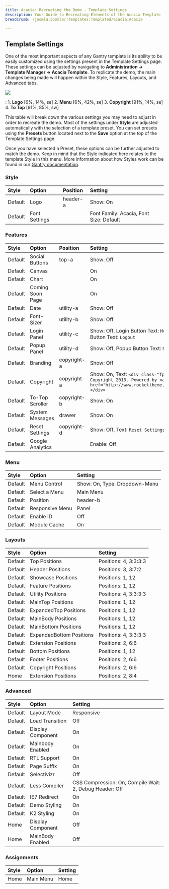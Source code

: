 ```yaml
---
title: Acacia: Recreating the Demo - Template Settings
description: Your Guide to Recreating Elements of the Acacia Template for WordPress
breadcrumb: /joomla:Joomla/!templates:Templated/acacia:Acacia

---
```


Template Settings
-----
One of the most important aspects of any Gantry template is its ability to be easily customized using the settings present in the Template Settings page. These settings can be adjusted by navigating to **Administration -> Template Manager -> Acacia Template**. To replicate the demo, the main changes being made will happen within the Style, Features, Layouts, and Advanced tabs. 

![][acacia2]

:   1. **Logo**  [6%, 14%, se]
    2. **Menu**  [6%, 42%, se]
    3. **Copyright** [91%, 14%, se]
    4. **To Top**  [91%, 85%, sw]

This table will break down the various settings you may need to adjust in order to recreate the demo. Most of the settings under **Style** are adjusted automatically with the selection of a template preset. You can set presets using the **Presets** button located next to the **Save** option at the top of the Template Settings page.

Once you have selected a Preset, these options can be further adjusted to match the demo. Keep in mind that the Style indicated here relates to the template Style in this menu. More information about how Styles work can be found in our [Gantry documentation][Style].

### Style

| Style   | Option        | Position | Setting                                 |  
| :------ | :------------ | :------- | :-------------------------------------- |  
| Default | Logo          | header-a | Show: On                                |  
| Default | Font Settings |          | Font Family: Acacia, Font Size: Default |  

### Features

| Style   | Option           | Position    | Setting                                                                                                                                 |  
| :------ | :--------------- | :---------- | :-------------------------------------------------------------------------------------------------------------------------------------- |  
| Default | Social Buttons   | top-a       | Show: Off                                                                                                                               |  
| Default | Canvas           |             | On                                                                                                                                      |  
| Default | Chart            |             | On                                                                                                                                      |  
| Default | Coming Soon Page |             | On                                                                                                                                      |  
| Default | Date             | utility-a   | Show: Off                                                                                                                               |  
| Default | Font-Sizer       | utility-b   | Show: Off                                                                                                                               |  
| Default | Login Panel      | utility-c   | Show: Off, Login Button Text: `Member Login`, Logout Button Text: `Logout`                                                              |  
| Default | Popup Panel      | utility-d   | Show: Off, Popup Button Text: `Popup Module`                                                                                            |  
| Default | Branding         | copyright-a | Show: Off                                                                                                                               |  
| Default | Copyright        | copyright-a | Show: On, Text: `<div class="fp-copyright">&copy; Copyright 2013. Powered by <a href="http://www.rockettheme.com">RocketTheme</a></div>`|  
| Default | To-Top Scroller  | copyright-b | Show: On                                                                                                                                |  
| Default | System Messages  | drawer      | Show: On                                                                                                                                |  
| Default | Reset Settings   | copyright-d | Show: Off, Text: `Reset Settings`                                                                                                       |  
| Default | Google Analytics |             | Enable: Off                                                                                                                             |  

### Menu

| Style   | Option          | Setting                       |  
| :------ | :-------------- | :---------------------------- |  
| Default | Menu Control    | Show: On, Type: Dropdown-Menu |  
| Default | Select a Menu   | Main Menu                     |  
| Default | Position        | header-b                      |  
| Default | Responsive Menu | Panel                         |  
| Default | Enable ID       | Off                           |  
| Default | Module Cache    | On                            |  

### Layouts

| Style   | Option                   | Setting               |  
| :------ | :----------------------- | :-------------------- |  
| Default | Top Positions            | Positions: 4, 3:3:3:3 |  
| Default | Header Positions         | Positions: 3, 3:7:2   |  
| Default | Showcase Positions       | Positions: 1, 12      |  
| Default | Feature Positions        | Positions: 1, 12      |  
| Default | Utility Positions        | Positions: 4, 3:3:3:3 |  
| Default | MainTop Positions        | Positions: 1, 12      |  
| Default | ExpandedTop Positions    | Positions: 1, 12      |  
| Default | MainBody Positions       | Positions: 1, 12      |  
| Default | MainBottom Positions     | Positions: 1, 12      |  
| Default | ExpandedBottom Positions | Positions: 4, 3:3:3:3 |  
| Default | Extension Positions      | Positions: 2, 6:6     |  
| Default | Bottom Positions         | Positions: 1, 12      |  
| Default | Footer Positions         | Positions: 2, 6:6     |  
| Default | Copyright Positions      | Positions: 2, 6:6     |  
| Home    | Extension Positions      | Positions: 2, 8:4     |  

### Advanced

| Style   | Option            | Setting                                                 |  
| :------ | :---------------- | :------------------------------------------------------ |  
| Default | Layout Mode       | Responsive                                              |  
| Default | Load Transition   | Off                                                     |  
| Default | Display Component | On                                                      |  
| Default | Mainbody Enabled  | On                                                      |  
| Default | RTL Support       | On                                                      |  
| Default | Page Suffix       | On                                                      |  
| Default | Selectivizr       | Off                                                     |  
| Default | Less Compiler     | CSS Compression: On, Compile Wait: 2, Debug Header: Off |  
| Default | IE7 Redirect      | On                                                      |  
| Default | Demo Styling      | On                                                      |  
| Default | K2 Styling        | On                                                      |  
| Home    | Display Component | Off                                                     |  
| Home    | MainBody Enabled  | Off                                                     |  

### Assignments

| Style | Option    | Setting |  
| :---- | :-------- | :------ |  
| Home  | Main Menu | Home    |  

[demo25]: assets/Acacia.jpg
[menu]: ../../start/menu.md
[Style]: http://www.gantry-framework.org/documentation/joomla/configure
[acacia2]: assets/acacia.jpeg
